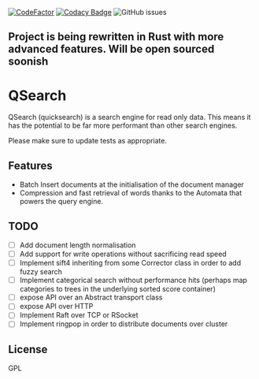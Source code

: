 [![CodeFactor](https://www.codefactor.io/repository/github/isubasinghe/qsearch/badge)](https://www.codefactor.io/repository/github/isubasinghe/qsearch) 
[![Codacy Badge](https://app.codacy.com/project/badge/Grade/2d2258adaac04c4b8408590d23e965bc)](https://www.codacy.com/manual/isubasinghe/qsearch?utm_source=github.com&amp;utm_medium=referral&amp;utm_content=isubasinghe/qsearch&amp;utm_campaign=Badge_Grade)
![GitHub issues](https://img.shields.io/github/issues/isubasinghe/qsearch)

## Project is being rewritten in Rust with more advanced features. Will be open sourced soonish 

# QSearch
QSearch (quicksearch) is a search engine for read only data. This means it has the potential to be far more performant than other search engines. 


Please make sure to update tests as appropriate.

## Features 
* Batch Insert documents at the initialisation of the document manager
* Compression and fast retrieval of words thanks to the Automata that powers the query engine. 

## TODO
- [ ] Add document length normalisation
- [ ] Add support for write operations without sacrificing read speed
- [ ] Implement sift4 inheriting from some Corrector class in order to add fuzzy search
- [ ] Implement categorical search without performance hits (perhaps map categories to trees in the underlying sorted score container)
- [ ] expose API over an Abstract transport class
- [ ] expose API over HTTP
- [ ] Implement Raft over TCP or RSocket
- [ ] Implement ringpop in order to distribute documents over cluster
## License
GPL
